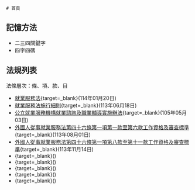     # 首頁

## 記憶方法
* 二三四關鍵字
* 四字四碼

## 法規列表
法條層次：<span class="fw-bold">條、項、款、目</span>

* [就業服務法](https://laws.mol.gov.tw/FLAW/FLAWDAT0201.aspx?id=FL015128){target=_blank}(114年01月20日)
* [就業服務法施行細則](https://laws.mol.gov.tw/FLAW/FLAWDAT0202.aspx?id=FL015133){target=_blank}(113年06月18日)
* [公立就業服務機構就業諮詢及職業輔導實施辦法](https://laws.mol.gov.tw/FLAW/FLAWDAT0202.aspx?id=FL080624){target=_blank}(105年05月03日)
* [外國人從事就業服務法第四十六條第一項第一款至第六款工作資格及審查標準](https://laws.mol.gov.tw/FLAW/FLAWDAT0201.aspx?id=FL028069){target=_blank}(113年08月01日)
* [外國人從事就業服務法第四十六條第一項第八款至第十一款工作資格及審查標準](https://laws.mol.gov.tw/FLAW/FLAWDAT0201.aspx?id=FL028067){target=_blank}(113年11月14日)
* [](){target=_blank}()
* [](){target=_blank}()
* [](){target=_blank}()
* [](){target=_blank}()
* [](){target=_blank}()

